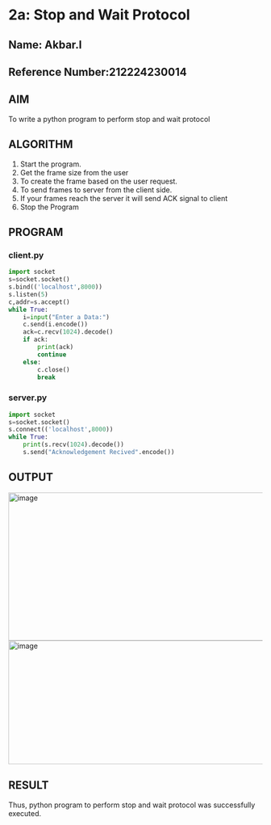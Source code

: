 # 2a: Stop and Wait Protocol
## Name: Akbar.I
## Reference Number:212224230014
## AIM 
To write a python program to perform stop and wait protocol
## ALGORITHM
1. Start the program.
2. Get the frame size from the user
3. To create the frame based on the user request.
4. To send frames to server from the client side.
5. If your frames reach the server it will send ACK signal to client
6. Stop the Program
## PROGRAM
### client.py
```python
import socket
s=socket.socket()
s.bind(('localhost',8000))
s.listen(5)
c,addr=s.accept()
while True:
    i=input("Enter a Data:")
    c.send(i.encode())
    ack=c.recv(1024).decode()
    if ack:
        print(ack)
        continue
    else:
        c.close()
        break
````
### server.py
```python
import socket
s=socket.socket()
s.connect(('localhost',8000))
while True:
    print(s.recv(1024).decode())
    s.send("Acknowledgement Recived".encode())
```
## OUTPUT
<img width="1918" height="293" alt="image" src="https://github.com/user-attachments/assets/a4acf9c6-0cc4-4d8b-b32e-7e26c92506b2" />

<img width="1919" height="245" alt="image" src="https://github.com/user-attachments/assets/7cb18b8e-8208-4415-8b4d-d38a64a13cc9" />

## RESULT
Thus, python program to perform stop and wait protocol was successfully executed.
